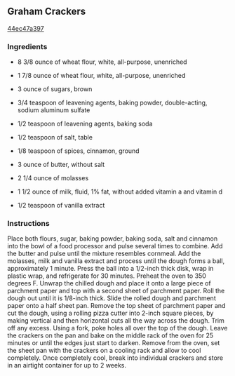## Graham Crackers

[44ec47a397](http://www.foodnetwork.com/recipes/alton-brown/graham-crackers-recipe.html)

### Ingredients

 - 8 3/8 ounce of wheat flour, white, all-purpose, unenriched

 - 1 7/8 ounce of wheat flour, white, all-purpose, unenriched

 - 3 ounce of sugars, brown

 - 3/4 teaspoon of leavening agents, baking powder, double-acting, sodium aluminum sulfate

 - 1/2 teaspoon of leavening agents, baking soda

 - 1/2 teaspoon of salt, table

 - 1/8 teaspoon of spices, cinnamon, ground

 - 3 ounce of butter, without salt

 - 2 1/4 ounce of molasses

 - 1 1/2 ounce of milk, fluid, 1% fat, without added vitamin a and vitamin d

 - 1/2 teaspoon of vanilla extract

### Instructions

Place both flours, sugar, baking powder, baking soda, salt and cinnamon into the bowl of a food processor and pulse several times to combine. Add the butter and pulse until the mixture resembles cornmeal. Add the molasses, milk and vanilla extract and process until the dough forms a ball, approximately 1 minute. Press the ball into a 1/2-inch thick disk, wrap in plastic wrap, and refrigerate for 30 minutes. Preheat the oven to 350 degrees F. Unwrap the chilled dough and place it onto a large piece of parchment paper and top with a second sheet of parchment paper. Roll the dough out until it is 1/8-inch thick. Slide the rolled dough and parchment paper onto a half sheet pan. Remove the top sheet of parchment paper and cut the dough, using a rolling pizza cutter into 2-inch square pieces, by making vertical and then horizontal cuts all the way across the dough. Trim off any excess. Using a fork, poke holes all over the top of the dough. Leave the crackers on the pan and bake on the middle rack of the oven for 25 minutes or until the edges just start to darken. Remove from the oven, set the sheet pan with the crackers on a cooling rack and allow to cool completely. Once completely cool, break into individual crackers and store in an airtight container for up to 2 weeks.